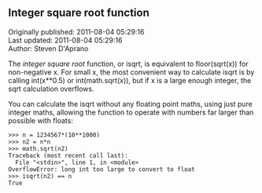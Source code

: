 ## Integer square root function  
Originally published: 2011-08-04 05:29:16  
Last updated: 2011-08-04 05:29:16  
Author: Steven D'Aprano  
  
The *integer square root* function, or isqrt, is equivalent to floor(sqrt(x)) for non-negative x. For small x, the most convenient way to calculate isqrt is by calling int(x**0.5) or int(math.sqrt(x)), but if x is a large enough integer, the sqrt calculation overflows.

You can calculate the isqrt without any floating point maths, using just pure integer maths, allowing the function to operate with numbers far larger than possible with floats:

    >>> n = 1234567*(10**1000)
    >>> n2 = n*n
    >>> math.sqrt(n2)
    Traceback (most recent call last):
      File "<stdin>", line 1, in <module>
    OverflowError: long int too large to convert to float
    >>> isqrt(n2) == n
    True


